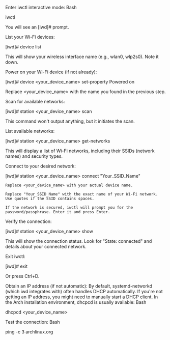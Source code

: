 Enter iwctl interactive mode:
Bash

iwctl

You will see an [iwd]# prompt.

List your Wi-Fi devices:

[iwd]# device list

This will show your wireless interface name (e.g., wlan0, wlp2s0). Note it down.

Power on your Wi-Fi device (if not already):

[iwd]# device <your_device_name> set-property Powered on

Replace <your_device_name> with the name you found in the previous step.

Scan for available networks:

[iwd]# station <your_device_name> scan

This command won't output anything, but it initiates the scan.

List available networks:

[iwd]# station <your_device_name> get-networks

This will display a list of Wi-Fi networks, including their SSIDs (network names) and security types.

Connect to your desired network:

[iwd]# station <your_device_name> connect "Your_SSID_Name"

    Replace <your_device_name> with your actual device name.

    Replace "Your_SSID_Name" with the exact name of your Wi-Fi network. Use quotes if the SSID contains spaces.

    If the network is secured, iwctl will prompt you for the password/passphrase. Enter it and press Enter.

Verify the connection:

[iwd]# station <your_device_name> show

This will show the connection status. Look for "State: connected" and details about your connected network.

Exit iwctl:

[iwd]# exit

Or press Ctrl+D.

Obtain an IP address (if not automatic):
By default, systemd-networkd (which iwd integrates with) often handles DHCP automatically. If you're not getting an IP address, you might need to manually start a DHCP client. In the Arch installation environment, dhcpcd is usually available:
Bash

dhcpcd <your_device_name>

Test the connection:
Bash

ping -c 3 archlinux.org
